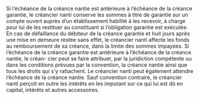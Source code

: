 Si l’échéance de la créance nantie est antérieure à l’échéance de la créance garantie,
le créancier nanti conserve les sommes à titre de garantie sur un compte ouvert auprès d’un
établissement habilité à les recevoir, à charge pour lui de les restituer au constituant si
l’obligation garantie est exécutée. En cas de défaillance du débiteur de la créance garantie et
huit jours après une mise en demeure restée sans effet, le créancier nanti affecte les fonds au
remboursement de sa créance, dans la limite des sommes impayées.
Si l’échéance de la créance garantie est antérieure à l’échéance de la créance nantie, le créan-
cier peut se faire attribuer, par la juridiction compétente ou dans les conditions prévues par la
convention, la créance nantie ainsi que tous les droits qui s’y rattachent. Le créancier nanti
peut également attendre l’échéance de la créance nantie.
Sauf convention contraire, le créancier nanti perçoit en outre les intérêts en les imputant sur ce
qui lui est dû en capital, intérêts et autres accessoires.